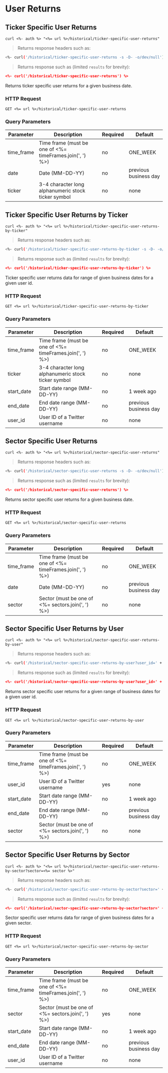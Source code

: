 
# User Returns


## Ticker Specific User Returns

```shell
curl <%- auth %> "<%= url %>/historical/ticker-specific-user-returns"
```

> Returns response headers such as:

```bash
<%- curl('/historical/ticker-specific-user-returns -s -D- -o/dev/null') %>
```

> Returns response such as (limited `results` for brevity):

```json
<%- curl('/historical/ticker-specific-user-returns') %>
```

Returns ticker specific user returns for a given business date.

### HTTP Request

`GET <%= url %>/historical/ticker-specific-user-returns`

### Query Parameters

Parameter | Description | Required | Default
--------- | ----------- | -------- | -------
time_frame | Time frame (must be one of <%= timeFrames.join(', ') %>) | no | ONE_WEEK
date | Date (MM-DD-YY) | no | previous business day
ticker | 3-4 character long alphanumeric stock ticker symbol | no | none



## Ticker Specific User Returns by Ticker

```shell
curl <%- auth %> "<%= url %>/historical/ticker-specific-user-returns-by-ticker"
```

> Returns response headers such as:

```bash
<%- curl('/historical/ticker-specific-user-returns-by-ticker -s -D- -o/dev/null') %>
```

> Returns response such as (limited `results` for brevity):

```json
<%- curl('/historical/ticker-specific-user-returns-by-ticker') %>
```

Ticker specific user returns data for range of given business dates for a given user id.

### HTTP Request

`GET <%= url %>/historical/ticker-specific-user-returns-by-ticker`

### Query Parameters

Parameter | Description | Required | Default
--------- | ----------- | -------- | -------
time_frame | Time frame (must be one of <%= timeFrames.join(', ') %>) | no | ONE_WEEK
ticker | 3-4 character long alphanumeric stock ticker symbol | no | none
start_date | Start date range (MM-DD-YY) | no | 1 week ago
end_date | End date range (MM-DD-YY) | no | previous business day
user_id | User ID of a Twitter username | no | none



## Sector Specific User Returns

```shell
curl <%- auth %> "<%= url %>/historical/sector-specific-user-returns"
```

> Returns response headers such as:

```bash
<%- curl('/historical/sector-specific-user-returns -s -D- -o/dev/null') %>
```

> Returns response such as (limited `results` for brevity):

```json
<%- curl('/historical/sector-specific-user-returns') %>
```

Returns sector specific user returns for a given business date.

### HTTP Request

`GET <%= url %>/historical/sector-specific-user-returns`

### Query Parameters

Parameter | Description | Required | Default
--------- | ----------- | -------- | -------
time_frame | Time frame (must be one of <%= timeFrames.join(', ') %>) | no | ONE_WEEK
date | Date (MM-DD-YY) | no | previous business day
sector | Sector (must be one of <%= sectors.join(', ') %>) | no | none



## Sector Specific User Returns by User

```shell
curl <%- auth %> "<%= url %>/historical/sector-specific-user-returns-by-user"
```

> Returns response headers such as:

```bash
<%- curl('/historical/sector-specific-user-returns-by-user?user_id=' + userId + ' -s -D- -o/dev/null') %>
```

> Returns response such as (limited `results` for brevity):

```json
<%- curl('/historical/sector-specific-user-returns-by-user?user_id=' + userId) %>
```

Returns sector specific user returns for a given range of business dates for a given user id.

### HTTP Request

`GET <%= url %>/historical/sector-specific-user-returns-by-user`

### Query Parameters

Parameter | Description | Required | Default
--------- | ----------- | -------- | -------
time_frame | Time frame (must be one of <%= timeFrames.join(', ') %>) | no | ONE_WEEK
user_id | User ID of a Twitter username | yes | none
start_date | Start date range (MM-DD-YY) | no | 1 week ago
end_date | End date range (MM-DD-YY) | no | previous business day
sector | Sector (must be one of <%= sectors.join(', ') %>) | no | none



## Sector Specific User Returns by Sector

```shell
curl <%- auth %> "<%= url %>/historical/sector-specific-user-returns-by-sector?sector=<%= sector %>"
```

> Returns response headers such as:

```bash
<%- curl('/historical/sector-specific-user-returns-by-sector?sector=' + sector + ' -s -D- -o/dev/null') %>
```

> Returns response such as (limited `results` for brevity):

```json
<%- curl('/historical/sector-specific-user-returns-by-sector?sector=' + sector) %>
```

Sector specific user returns data for range of given business dates for a given sector.

### HTTP Request

`GET <%= url %>/historical/sector-specific-user-returns-by-sector`

### Query Parameters

Parameter | Description | Required | Default
--------- | ----------- | -------- | -------
time_frame | Time frame (must be one of <%= timeFrames.join(', ') %>) | no | ONE_WEEK
sector | Sector (must be one of <%= sectors.join(', ') %>) | yes | none
start_date | Start date range (MM-DD-YY) | no | 1 week ago
end_date | End date range (MM-DD-YY) | no | previous business day
user_id | User ID of a Twitter username | no | none
